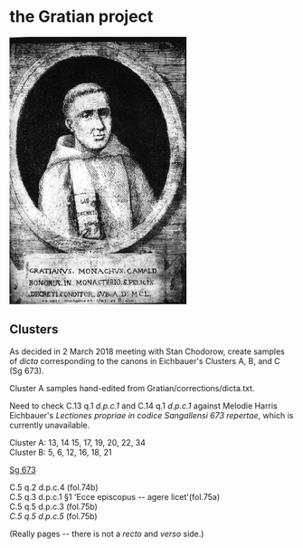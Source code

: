 # the Gratian project

![Gratian](images/Gratian.jpg)

## Clusters

As decided in 2 March 2018 meeting with Stan Chodorow,
create samples of _dicta_ corresponding to the canons in Eichbauer's
Clusters A, B, and C (Sg 673).

Cluster A samples hand-edited from Gratian/corrections/dicta.txt.

Need to check C.13 q.1 _d.p.c.1_ and C.14 q.1 _d.p.c.1_ against
Melodie Harris Eichbauer's _Lectiones propriae in codice Sangallensi
673 repertae_, which is currently unavailable.

Cluster A: 13, 14 15, 17, 19, 20, 22, 34  
Cluster B: 5, 6, 12, 16, 18, 21  

[Sg 673](http://www.e-codices.unifr.ch/en/csg/0673)

C.5 q.2 d.p.c.4 (fol.74b)  
C.5 q.3 d.p.c.1 §1 'Ecce episcopus -- agere licet'(fol.75a)  
C.5 q.5 d.p.c.3 (fol.75b)  
_C.5 q.5 d.p.c.5_ (fol.75b)  

(Really pages -- there is not a _recto_ and _verso_ side.)

